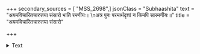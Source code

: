 +++
secondary_sources = [ "MSS_2698",]
jsonClass = "Subhaashita"
text = "अयमविचारितचारुतया संसारो भाति रमणीयः।  \nअत्र पुनः परमार्थदृशां न किमपि सारमणीयः॥"
title = "अयमविचारितचारुतया संसारो"

+++

<details><summary>Text</summary>

अयमविचारितचारुतया संसारो भाति रमणीयः।  
अत्र पुनः परमार्थदृशां न किमपि सारमणीयः॥
</details>
